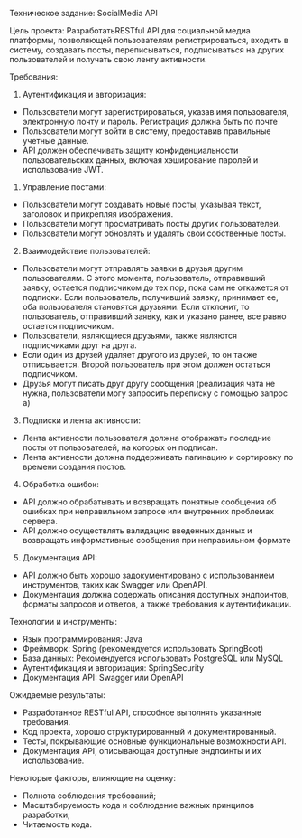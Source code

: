 Техническое задание: SocialMedia API

Цель проекта: РазработатьRESTful API для социальной медиа платформы, позволяющей пользователям регистрироваться, входить в систему, создавать посты, переписываться, подписываться на других пользователей и получать свою ленту активности.

Требования:
1.  Аутентификация и авторизация:  
  - Пользователи могут зарегистрироваться, указав имя пользователя, электронную почту и пароль. Регистрация должна быть по почте
  - Пользователи могут войти в систему, предоставив правильные учетные данные.
  - API должен обеспечивать защиту конфиденциальности пользовательских данных, включая хэширование паролей и использование JWT.
1.  Управление постами:
  - Пользователи могут создавать новые посты, указывая текст, заголовок и прикрепляя изображения.
  - Пользователи могут просматривать посты других пользователей.
  - Пользователи могут обновлять и удалять свои собственные посты.
2. Взаимодействие пользователей:
  - Пользователи могут отправлять заявки в друзья другим пользователям. С этого момента, пользователь, отправивший заявку, остается подписчиком до тех пор, пока сам не откажется от подписки. Если пользователь, получивший заявку, принимает ее, оба пользователя становятся друзьями. Если отклонит, то пользователь, отправивший заявку, как и указано ранее, все равно остается подписчиком.
  - Пользователи, являющиеся друзьями, также являются подписчиками друг на друга.
  - Если один из друзей удаляет другого из друзей, то он также отписывается. Второй пользователь при этом должен остаться подписчиком.
  - Друзья могут писать друг другу сообщения (реализация чата не нужна, пользователи могу запросить переписку с помощью запрос а)
3.  Подписки и лента активности:
  - Лента активности пользователя должна отображать последние посты от пользователей, на которых он подписан.
  - Лента активности должна поддерживать пагинацию и сортировку по времени создания постов.
4.  Обработка ошибок:
  - API должно обрабатывать и возвращать понятные сообщения об ошибках при неправильном запросе или внутренних проблемах сервера.
  - API должно осуществлять валидацию введенных данных и возвращать информативные сообщения при неправильном формате
5.  Документация API:
  - API должно быть хорошо задокументировано с использованием инструментов, таких как Swagger или OpenAPI.
  - Документация должна содержать описания доступных эндпоинтов, форматы запросов и ответов, а также требования к аутентификации.

Технологии и инструменты:
- Язык программирования: Java
- Фреймворк: Spring (рекомендуется использовать SpringBoot)
- База данных: Рекомендуется использовать PostgreSQL или MySQL
- Аутентификация и авторизация: SpringSecurity
- Документация API: Swagger или OpenAPI

Ожидаемые результаты:
- Разработанное RESTful API, способное выполнять указанные требования.
- Код проекта, хорошо структурированный и документированный.
- Тесты, покрывающие основные функциональные возможности API.
- Документация API, описывающая доступные эндпоинты и их использование.

Некоторые факторы, влияющие на оценку:
- Полнота соблюдения требований;
- Масштабируемость кода и соблюдение важных принципов разработки;
- Читаемость кода.
